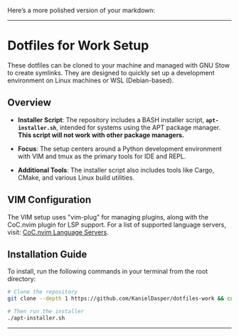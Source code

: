 Here’s a more polished version of your markdown:

---

# Dotfiles for Work Setup

These dotfiles can be cloned to your machine and managed with GNU Stow to create symlinks. They are designed to quickly set up a development environment on Linux machines or WSL (Debian-based).

## Overview

- **Installer Script**: The repository includes a BASH installer script, **`apt-installer.sh`**, intended for systems using the APT package manager. **This script will not work with other package managers.**

- **Focus**: The setup centers around a Python development environment with VIM and tmux as the primary tools for IDE and REPL.

- **Additional Tools**: The installer script also includes tools like Cargo, CMake, and various Linux build utilities.

## VIM Configuration

The VIM setup uses "vim-plug" for managing plugins, along with the CoC.nvim plugin for LSP support. For a list of supported language servers, visit: [CoC.nvim Language Servers](https://github.com/neoclide/coc.nvim/wiki/Language-servers).

## Installation Guide

To install, run the following commands in your terminal from the root directory:

```bash
# Clone the repository
git clone --depth 1 https://github.com/KanielDasper/dotfiles-work && cd dotfiles-work

# Then run the installer
./apt-installer.sh
```

---
